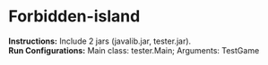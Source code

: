 # Forbidden-island

**Instructions:** Include 2 jars (javalib.jar, tester.jar). <br>
**Run Configurations:** Main class: tester.Main; Arguments: TestGame
